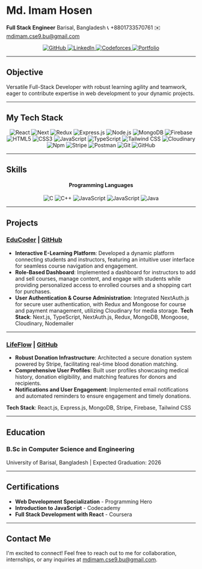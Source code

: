 # Md. Imam Hosen

**Full Stack Engineer**
Barisal, Bangladesh
📞 +8801733570761
✉️ [mdimam.cse9.bu@gmail.com](mailto:mdimam.cse9.bu@gmail.com)

<div align="center">
  <a href="https://github.com/mdimamhosen">
    <img src="https://img.icons8.com/ios-filled/50/000000/github.png" alt="GitHub" />
  </a>
  <a href="https://www.linkedin.com/in/mdimam02/">
    <img src="https://img.icons8.com/ios-filled/50/000000/linkedin.png" alt="LinkedIn" />
  </a>
  <a href="https://codeforces.com/profile/Imam02">
    <img src="https://img.icons8.com/ios-filled/50/000000/codeforces.png" alt="Codeforces" />
  </a>
  <a href="https://imam-hosen.netlify.app/">
    <img src="https://img.icons8.com/ios-filled/50/000000/domain.png" alt="Portfolio" />
  </a>
</div>

---

## Objective

Versatile Full-Stack Developer with robust learning agility and teamwork, eager to contribute expertise in web development to your dynamic projects.

---

## My Tech Stack

<p align="center">
  <img src="https://img.shields.io/badge/React-20232A?style=for-the-badge&logo=react&logoColor=61DAFB" alt="React" />
  <img src="https://img.shields.io/badge/Next-20232A?style=for-the-badge&logo=next&logoColor=61DAFB" alt="Next" />
  <img src="https://img.shields.io/badge/Redux-593D88?style=for-the-badge&logo=redux&logoColor=white" alt="Redux" />
  <img src="https://img.shields.io/badge/Express.js-000000?style=for-the-badge&logo=express&logoColor=white" alt="Express.js" />
  <img src="https://img.shields.io/badge/Node.js-339933?style=for-the-badge&logo=nodedotjs&logoColor=white" alt="Node.js" />
  <img src="https://img.shields.io/badge/MongoDB-4EA94B?style=for-the-badge&logo=mongodb&logoColor=white" alt="MongoDB" />
  <img src="https://img.shields.io/badge/Firebase-5f6368?style=for-the-badge&logo=firebase&logoColor=FFCC30" alt="Firebase" />
  <img src="https://img.shields.io/badge/HTML5-E34F26?style=for-the-badge&logo=html5&logoColor=white" alt="HTML5" />
  <img src="https://img.shields.io/badge/CSS3-1572B6?style=for-the-badge&logo=css3&logoColor=white" alt="CSS3" />
  <img src="https://img.shields.io/badge/JavaScript-323330?style=for-the-badge&logo=javascript&logoColor=F7DF1E" alt="JavaScript" />
  <img src="https://img.shields.io/badge/JavaScript-323330?style=for-the-badge&logo=typescript&logoColor=F7DF1E" alt="TypeScript" />
  <img src="https://img.shields.io/badge/Tailwind_CSS-38B2AC?style=for-the-badge&logo=tailwind-css&logoColor=white" alt="Tailwind CSS" />
  <img src="https://img.shields.io/badge/Cloudinary-3448C5?style=for-the-badge&logo=cloudinary-css&logoColor=white" alt="Cloudinary" />
  <img src="https://img.shields.io/badge/npm-CB3837?style=for-the-badge&logo=npm&logoColor=white" alt="Npm" />
  <img src="https://img.shields.io/badge/Stripe-635BFF?style=for-the-badge&logo=stripe&logoColor=white" alt="Stripe" />
  <img src="https://img.shields.io/badge/Postman-FF6C37?style=for-the-badge&logo=Postman&logoColor=white" alt="Postman" />
  <img src="https://img.shields.io/badge/Git-F44D27?style=for-the-badge&logo=git&logoColor=white" alt="Git" />
  <img src="https://img.shields.io/badge/GitHub-100000?style=for-the-badge&logo=github&logoColor=white" alt="GitHub" />
</p>

---

## Skills

<div align="center">
  <h4>Programming Languages</h4>
  <p>
    <img src="https://img.icons8.com/color/48/000000/c-programming.png" alt="C" />
    <img src="https://img.icons8.com/color/48/000000/c-plus-plus-logo.png" alt="C++" />
    <img src="https://img.icons8.com/color/48/000000/javascript.png" alt="JavaScript" />
    <img src="https://img.icons8.com/color/48/000000/typescrip.png" alt="JavaScript" />
    <img src="https://img.icons8.com/color/48/000000/java-coffee-cup-logo.png" alt="Java" />
  </p>

</div>

---

## Projects

### [EduCoder](your-educoder-live-link) | [GitHub](your-educoder-github-link)

- **Interactive E-Learning Platform**: Developed a dynamic platform connecting students and instructors, featuring an intuitive user interface for seamless course navigation and engagement.
- **Role-Based Dashboard**: Implemented a dashboard for instructors to add and sell courses, manage content, and engage with students while providing personalized access to enrolled courses and a shopping cart for purchases.
- **User Authentication & Course Administration**: Integrated NextAuth.js for secure user authentication, with Redux and Mongoose for course and payment management, utilizing Cloudinary for media storage.
  **Tech Stack**: Next.js, TypeScript, NextAuth.js, Redux, MongoDB, Mongoose, Cloudinary, Nodemailer

---

### [LifeFlow](your-lifeflow-live-link) | [GitHub](your-lifeflow-github-link)

- **Robust Donation Infrastructure**: Architected a secure donation system powered by Stripe, facilitating real-time blood donation matching.
- **Comprehensive User Profiles**: Built user profiles showcasing medical history, donation eligibility, and matching features for donors and recipients.
- **Notifications and User Engagement**: Implemented email notifications and automated reminders to ensure engagement and timely donations.

**Tech Stack**: React.js, Express.js, MongoDB, Stripe, Firebase, Tailwind CSS

---

## Education

### B.Sc in Computer Science and Engineering

University of Barisal, Bangladesh | Expected Graduation: 2026

---

## Certifications

- **Web Development Specialization** - Programming Hero
- **Introduction to JavaScript** - Codecademy
- **Full Stack Development with React** - Coursera

---

## Contact Me

I'm excited to connect! Feel free to reach out to me for collaboration, internships, or any inquiries at [mdimam.cse9.bu@gmail.com](mailto:mdimam.cse9.bu@gmail.com).
